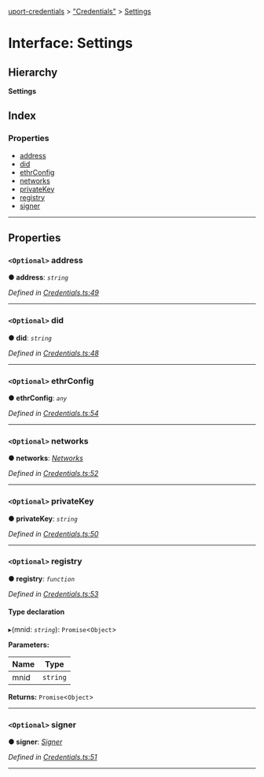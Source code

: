 [uport-credentials](../README.md) > ["Credentials"](../modules/_credentials_.md) > [Settings](../interfaces/_credentials_.settings.md)

# Interface: Settings

## Hierarchy

**Settings**

## Index

### Properties

* [address](_credentials_.settings.md#address)
* [did](_credentials_.settings.md#did)
* [ethrConfig](_credentials_.settings.md#ethrconfig)
* [networks](_credentials_.settings.md#networks)
* [privateKey](_credentials_.settings.md#privatekey)
* [registry](_credentials_.settings.md#registry)
* [signer](_credentials_.settings.md#signer)

---

## Properties

<a id="address"></a>

### `<Optional>` address

**● address**: *`string`*

*Defined in [Credentials.ts:49](https://github.com/uport-project/uport-credentials/blob/25b41e5/src/Credentials.ts#L49)*

___
<a id="did"></a>

### `<Optional>` did

**● did**: *`string`*

*Defined in [Credentials.ts:48](https://github.com/uport-project/uport-credentials/blob/25b41e5/src/Credentials.ts#L48)*

___
<a id="ethrconfig"></a>

### `<Optional>` ethrConfig

**● ethrConfig**: *`any`*

*Defined in [Credentials.ts:54](https://github.com/uport-project/uport-credentials/blob/25b41e5/src/Credentials.ts#L54)*

___
<a id="networks"></a>

### `<Optional>` networks

**● networks**: *[Networks](_credentials_.networks.md)*

*Defined in [Credentials.ts:52](https://github.com/uport-project/uport-credentials/blob/25b41e5/src/Credentials.ts#L52)*

___
<a id="privatekey"></a>

### `<Optional>` privateKey

**● privateKey**: *`string`*

*Defined in [Credentials.ts:50](https://github.com/uport-project/uport-credentials/blob/25b41e5/src/Credentials.ts#L50)*

___
<a id="registry"></a>

### `<Optional>` registry

**● registry**: *`function`*

*Defined in [Credentials.ts:53](https://github.com/uport-project/uport-credentials/blob/25b41e5/src/Credentials.ts#L53)*

#### Type declaration
▸(mnid: *`string`*): `Promise`<`Object`>

**Parameters:**

| Name | Type |
| ------ | ------ |
| mnid | `string` |

**Returns:** `Promise`<`Object`>

___
<a id="signer"></a>

### `<Optional>` signer

**● signer**: *[Signer](../modules/_credentials_.md#signer)*

*Defined in [Credentials.ts:51](https://github.com/uport-project/uport-credentials/blob/25b41e5/src/Credentials.ts#L51)*

___

